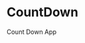 # CountDown
 Count Down App
     
          
                                                      
                                                                
                                                        
                                            
                                      
                  
          
          
   
 
  
